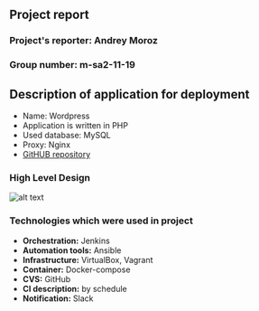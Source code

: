 ## Project report

### Project's reporter: Andrey Moroz
### Group number: m-sa2-11-19

## Description of application for deployment
- Name: Wordpress
- Application is written in PHP
- Used database: MySQL
- Proxy: Nginx
- [GitHUB repository](https://github.com/morozandralek/project_cicd.git)

### High Level Design
![alt text]()

### Technologies which were used in project
- **Orchestration:** Jenkins
- **Automation tools:** Ansible
- **Infrastructure:** VirtualBox, Vagrant
- **Container:** Docker-compose
- **CVS:** GitHub
- **CI description:** by schedule
- **Notification:** Slack
